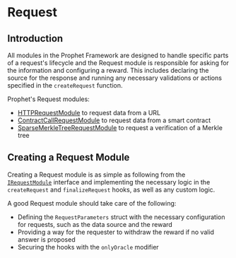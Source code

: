 # Request

## Introduction

All modules in the Prophet Framework are designed to handle specific parts of a request's lifecycle and the Request module is responsible for asking for the information and configuring a reward. This includes declaring the source for the response and running any necessary validations or actions specified in the `createRequest` function.

Prophet's Request modules:
- [HTTPRequestModule](./request/http_request_module.md) to request data from a URL
- [ContractCallRequestModule](./request/contract_call_request_module.md) to request data from a smart contract
- [SparseMerkleTreeRequestModule](./request/sparse_merkle_tree_request_module.md) to request a verification of a Merkle tree

## Creating a Request Module

Creating a Request module is as simple as following from the [`IRequestModule`](/solidity/interfaces/core/modules/request/IRequestModule.sol/interface.IRequestModule.md) interface and implementing the necessary logic in the `createRequest` and `finalizeRequest` hooks, as well as any custom logic.

A good Request module should take care of the following:
- Defining the `RequestParameters` struct with the necessary configuration for requests, such as the data source and the reward
- Providing a way for the requester to withdraw the reward if no valid answer is proposed
- Securing the hooks with the `onlyOracle` modifier
